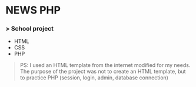 # NEWS PHP
### > School project
  * HTML
  * CSS
  * PHP
  > PS: I used an HTML template from the internet modified for my needs. The purpose of the project was not to create an HTML template, but to practice PHP (session, login, admin, database connection)
 
